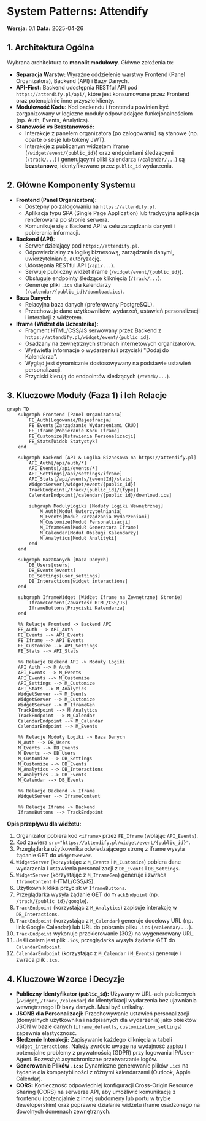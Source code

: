 # System Patterns: Attendify

**Wersja:** 0.1
**Data:** 2025-04-26

## 1. Architektura Ogólna

Wybrana architektura to **monolit modułowy**. Główne założenia to:

*   **Separacja Warstw:** Wyraźne oddzielenie warstwy Frontend (Panel Organizatora), Backend (API) i Bazy Danych.
*   **API-First:** Backend udostępnia RESTful API pod `https://attendify.pl/api/`, które jest konsumowane przez Frontend oraz potencjalnie inne przyszłe klienty.
*   **Modułowość Kodu:** Kod backendu i frontendu powinien być zorganizowany w logiczne moduły odpowiadające funkcjonalnościom (np. Auth, Events, Analytics).
*   **Stanowość vs Bezstanowość:**
    *   Interakcje z panelem organizatora (po zalogowaniu) są stanowe (np. oparte o sesje lub tokeny JWT).
    *   Interakcje z publicznym widżetem iframe (`/widget/event/{public_id}`) oraz endpointami śledzącymi (`/track/...`) i generującymi pliki kalendarza (`/calendar/...`) są **bezstanowe**, identyfikowane przez `public_id` wydarzenia.

## 2. Główne Komponenty Systemu

*   **Frontend (Panel Organizatora):**
    *   Dostępny po zalogowaniu na `https://attendify.pl`.
    *   Aplikacja typu SPA (Single Page Application) lub tradycyjna aplikacja renderowana po stronie serwera.
    *   Komunikuje się z Backend API w celu zarządzania danymi i pobierania informacji.
*   **Backend (API):**
    *   Serwer działający pod `https://attendify.pl`.
    *   Odpowiedzialny za logikę biznesową, zarządzanie danymi, uwierzytelnianie, autoryzację.
    *   Udostępnia RESTful API (`/api/...`).
    *   Serwuje publiczny widżet iframe (`/widget/event/{public_id}`).
    *   Obsługuje endpointy śledzące kliknięcia (`/track/...`).
    *   Generuje pliki `.ics` dla kalendarzy (`/calendar/{public_id}/download.ics`).
*   **Baza Danych:**
    *   Relacyjna baza danych (preferowany PostgreSQL).
    *   Przechowuje dane użytkowników, wydarzeń, ustawień personalizacji i interakcji z widżetem.
*   **Iframe (Widżet dla Uczestnika):**
    *   Fragment HTML/CSS/JS serwowany przez Backend z `https://attendify.pl/widget/event/{public_id}`.
    *   Osadzany na zewnętrznych stronach internetowych organizatorów.
    *   Wyświetla informacje o wydarzeniu i przyciski "Dodaj do Kalendarza".
    *   Wygląd jest dynamicznie dostosowywany na podstawie ustawień personalizacji.
    *   Przyciski kierują do endpointów śledzących (`/track/...`).

## 3. Kluczowe Moduły (Faza 1) i Ich Relacje

```mermaid
graph TD
    subgraph Frontend [Panel Organizatora]
        FE_Auth[Logowanie/Rejestracja]
        FE_Events[Zarządzanie Wydarzeniami CRUD]
        FE_Iframe[Pobieranie Kodu Iframe]
        FE_Customize[Ustawienia Personalizacji]
        FE_Stats[Widok Statystyk]
    end

    subgraph Backend [API & Logika Biznesowa na https://attendify.pl]
        API_Auth[/api/auth/*]
        API_Events[/api/events/*]
        API_Settings[/api/settings/iframe]
        API_Stats[/api/events/{eventId}/stats]
        WidgetServer[/widget/event/{public_id}]
        TrackEndpoint[/track/{public_id}/{type}]
        CalendarEndpoint[/calendar/{public_id}/download.ics]

        subgraph ModulyLogiki [Moduły Logiki Wewnętrznej]
            M_Auth[Moduł Uwierzytelniania]
            M_Events[Moduł Zarządzania Wydarzeniami]
            M_Customize[Moduł Personalizacji]
            M_IframeGen[Moduł Generatora Iframe]
            M_Calendar[Moduł Obsługi Kalendarzy]
            M_Analytics[Moduł Analityki]
        end
    end

    subgraph BazaDanych [Baza Danych]
        DB_Users[users]
        DB_Events[events]
        DB_Settings[user_settings]
        DB_Interactions[widget_interactions]
    end

    subgraph IframeWidget [Widżet Iframe na Zewnętrznej Stronie]
        IframeContent[Zawartość HTML/CSS/JS]
        IframeButtons[Przyciski Kalendarza]
    end

    %% Relacje Frontend -> Backend API
    FE_Auth --> API_Auth
    FE_Events --> API_Events
    FE_Iframe --> API_Events
    FE_Customize --> API_Settings
    FE_Stats --> API_Stats

    %% Relacje Backend API -> Moduły Logiki
    API_Auth --> M_Auth
    API_Events --> M_Events
    API_Events --> M_Customize
    API_Settings --> M_Customize
    API_Stats --> M_Analytics
    WidgetServer --> M_Events
    WidgetServer --> M_Customize
    WidgetServer --> M_IframeGen
    TrackEndpoint --> M_Analytics
    TrackEndpoint --> M_Calendar
    CalendarEndpoint --> M_Calendar
    CalendarEndpoint --> M_Events

    %% Relacje Moduły Logiki -> Baza Danych
    M_Auth --> DB_Users
    M_Events --> DB_Events
    M_Events --> DB_Users
    M_Customize --> DB_Settings
    M_Customize --> DB_Events
    M_Analytics --> DB_Interactions
    M_Analytics --> DB_Events
    M_Calendar --> DB_Events

    %% Relacje Backend -> Iframe
    WidgetServer --> IframeContent

    %% Relacje Iframe -> Backend
    IframeButtons --> TrackEndpoint

```

**Opis przepływu dla widżetu:**

1.  Organizator pobiera kod `<iframe>` przez `FE_Iframe` (wołając `API_Events`).
2.  Kod zawiera `src="https://attendify.pl/widget/event/{public_id}"`.
3.  Przeglądarka użytkownika odwiedzającego stronę z iframe wysyła żądanie GET do `WidgetServer`.
4.  `WidgetServer` (korzystając z `M_Events` i `M_Customize`) pobiera dane wydarzenia i ustawienia personalizacji z `DB_Events` i `DB_Settings`.
5.  `WidgetServer` (korzystając z `M_IframeGen`) generuje i zwraca `IframeContent` (HTML/CSS/JS).
6.  Użytkownik klika przycisk w `IframeButtons`.
7.  Przeglądarka wysyła żądanie GET do `TrackEndpoint` (np. `/track/{public_id}/google`).
8.  `TrackEndpoint` (korzystając z `M_Analytics`) zapisuje interakcję w `DB_Interactions`.
9.  `TrackEndpoint` (korzystając z `M_Calendar`) generuje docelowy URL (np. link Google Calendar) lub URL do pobrania pliku `.ics` (`/calendar/...`).
10. `TrackEndpoint` wykonuje przekierowanie (302) na wygenerowany URL.
11. Jeśli celem jest plik `.ics`, przeglądarka wysyła żądanie GET do `CalendarEndpoint`.
12. `CalendarEndpoint` (korzystając z `M_Calendar` i `M_Events`) generuje i zwraca plik `.ics`.

## 4. Kluczowe Wzorce i Decyzje

*   **Publiczny Identyfikator (`public_id`):** Używany w URL-ach publicznych (`/widget`, `/track`, `/calendar`) do identyfikacji wydarzenia bez ujawniania wewnętrznego ID bazy danych. Musi być unikalny.
*   **JSONB dla Personalizacji:** Przechowywanie ustawień personalizacji (domyślnych użytkownika i nadpisanych dla wydarzenia) jako obiektów JSON w bazie danych (`iframe_defaults`, `customization_settings`) zapewnia elastyczność.
*   **Śledzenie Interakcji:** Zapisywanie każdego kliknięcia w tabeli `widget_interactions`. Należy zwrócić uwagę na wydajność zapisu i potencjalne problemy z prywatnością (GDPR) przy logowaniu IP/User-Agent. Rozważyć asynchroniczne przetwarzanie logów.
*   **Generowanie Plików `.ics`:** Dynamiczne generowanie plików `.ics` na żądanie dla kompatybilności z różnymi kalendarzami (Outlook, Apple Calendar).
*   **CORS:** Konieczność odpowiedniej konfiguracji Cross-Origin Resource Sharing (CORS) na serwerze API, aby umożliwić komunikację z frontendu (potencjalnie z innej subdomeny lub portu w trybie deweloperskim) oraz poprawne działanie widżetu iframe osadzonego na dowolnych domenach zewnętrznych.
